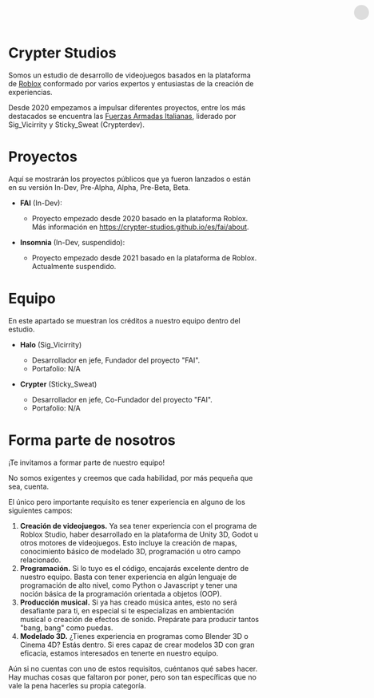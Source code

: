 <!-- Enable Dark Mode Toggle -->
<input type="checkbox" id="dark-mode-toggle">
<label for="dark-mode-toggle" id="dark-mode-label"></label>

<!-- Your HTML content goes here -->
# Crypter Studios
Somos un estudio de desarrollo de videojuegos basados en la plataforma de [Roblox](https://www.roblox.com) conformado por varios expertos y entusiastas de la creación de experiencias.

Desde 2020 empezamos a impulsar diferentes proyectos, entre los más destacados se encuentra las [Fuerzas Armadas Italianas](https://crypter-studios.github.io/es/fai/about), liderado por Sig_Vicirrity y Sticky_Sweat (Crypterdev).

# Proyectos
Aquí se mostrarán los proyectos públicos que ya fueron lanzados o están en su versión In-Dev, Pre-Alpha, Alpha, Pre-Beta, Beta.

- <b>FAI</b> (In-Dev):
    - Proyecto empezado desde 2020 basado en la plataforma Roblox. Más información en https://crypter-studios.github.io/es/fai/about.

- <b>Insomnia</b> (In-Dev, suspendido):
    - Proyecto empezado desde 2021 basado en la plataforma de Roblox. Actualmente suspendido.

# Equipo
En este apartado se muestran los créditos a nuestro equipo dentro del estudio.

- <b>Halo</b> (Sig_Vicirrity)
    - Desarrollador en jefe, Fundador del proyecto "FAI".
    - Portafolio: N/A

- <b>Crypter</b> (Sticky_Sweat)
    - Desarrollador en jefe, Co-Fundador del proyecto "FAI".
    - Portafolio: N/A

# Forma parte de nosotros
¡Te invitamos a formar parte de nuestro equipo!

No somos exigentes y creemos que cada habilidad, por más pequeña que sea, cuenta.

El único pero importante requisito es tener experiencia en alguno de los siguientes campos:

1. <b>Creación de videojuegos.</b> Ya sea tener experiencia con el programa de Roblox Studio, haber desarrollado en la plataforma de Unity 3D, Godot u otros motores de videojuegos. Esto incluye la creación de mapas, conocimiento básico de modelado 3D, programación u otro campo relacionado.
2. <b>Programación.</b> Si lo tuyo es el código, encajarás excelente dentro de nuestro equipo. Basta con tener experiencia en algún lenguaje de programación de alto nivel, como Python o Javascript y tener una noción básica de la programación orientada a objetos (OOP).
3. <b>Producción musical.</b> Si ya has creado música antes, esto no será desafiante para ti, en especial si te especializas en ambientación musical o creación de efectos de sonido. Prepárate para producir tantos "bang, bang" como puedas.
4. <b>Modelado 3D.</b> ¿Tienes experiencia en programas como Blender 3D o Cinema 4D? Estás dentro. Si eres capaz de crear modelos 3D con gran eficacia, estamos interesados en tenerte en nuestro equipo.

Aún si no cuentas con uno de estos requisitos, cuéntanos qué sabes hacer. Hay muchas cosas que faltaron por poner, pero son tan específicas que no vale la pena hacerles su propia categoría.
<!-- CSS Styles for Dark Mode Toggle Button -->
<style>
  body {
    transition: background-color 0.3s, color 0.3s;
  }

  /* Dark Mode Toggle Button Styles */
  #dark-mode-label {
    position: fixed;
    top: 10px;
    right: 10px;
    width: 30px;
    height: 30px;
    background-color: #ddd;
    border-radius: 50%;
    cursor: pointer;
    transition: background-color 0.3s;
  }

  #dark-mode-label:hover {
    background-color: #bbb;
  }

  #dark-mode-toggle {
    display: none;
  }

  #dark-mode-toggle:checked + #dark-mode-label {
    background-color: #333;
  }

  #dark-mode-toggle:checked + #dark-mode-label:before {
    content: "";
    display: block;
    width: 12px;
    height: 12px;
    background-color: #fff;
    border-radius: 50%;
    margin: 8px;
    transition: transform 0.3s;
  }

  #dark-mode-toggle:checked + #dark-mode-label:hover:before {
    transform: scale(1.2);
  }
</style>

<!-- JavaScript to handle Dark Mode toggle -->
<script>
  const darkModeToggle = document.getElementById('dark-mode-toggle');

  darkModeToggle.addEventListener('change', () => {
    if (darkModeToggle.checked) {
      document.body.classList.add('dark-mode');
    } else {
      document.body.classList.remove('dark-mode');
    }
  });
</script>
